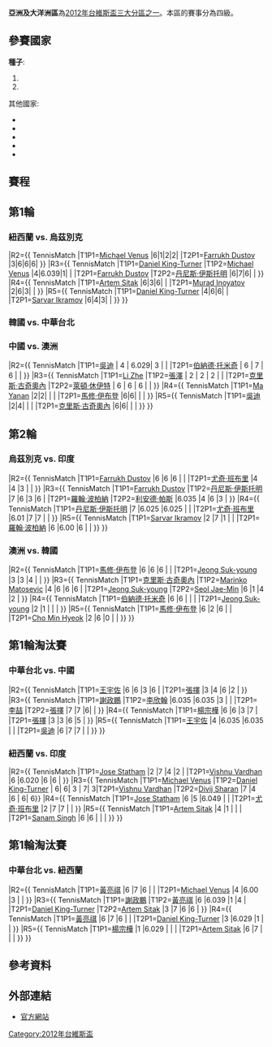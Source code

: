 **亞洲及大洋洲區**為[2012年台維斯盃三大分區之一](../Page/2012年台維斯盃.md "wikilink")。本區的賽事分為四級。

## 參賽國家

**種子**:

1.
2.
其他國家:

  -
  -
  -
  -
  -
## 賽程

## 第1輪

### 紐西蘭 vs. 烏茲別克

|R2={{ TennisMatch |T1P1=[Michael
Venus](https://zh.wikipedia.org/wiki/Michael_Venus_\(tennis\) "wikilink")
|6|1|2|2| |T2P1=[Farrukh
Dustov](https://zh.wikipedia.org/wiki/Farrukh_Dustov "wikilink")
|3|6|6|6| }} |R3={{ TennisMatch |T1P1=[Daniel
King-Turner](https://zh.wikipedia.org/wiki/Daniel_King-Turner "wikilink")
|T1P2=[Michael
Venus](https://zh.wikipedia.org/wiki/Michael_Venus_\(tennis\) "wikilink")
|4|6.039|1| | |T2P1=[Farrukh
Dustov](https://zh.wikipedia.org/wiki/Farrukh_Dustov "wikilink")
|T2P2=[丹尼斯·伊斯托明](../Page/丹尼斯·伊斯托明.md "wikilink") |6|7|6| | }} |R4={{
TennisMatch |T1P1=[Artem
Sitak](https://zh.wikipedia.org/wiki/Artem_Sitak "wikilink") |6|3|6| |
|T2P1=[Murad
Inoyatov](https://zh.wikipedia.org/wiki/Murad_Inoyatov "wikilink")
|2|6|3| | }} |R5={{ TennisMatch |T1P1=[Daniel
King-Turner](https://zh.wikipedia.org/wiki/Daniel_King-Turner "wikilink")
|4|6|6| | |T2P1=[Sarvar
Ikramov](https://zh.wikipedia.org/wiki/Sarvar_Ikramov "wikilink")
|6|4|3| | }} }}

### 韓國 vs. 中華台北

### 中國 vs. 澳洲

|R2={{ TennisMatch
|T1P1=[吳迪](https://zh.wikipedia.org/wiki/吳迪 "wikilink") | 4 |
6.029| 3 | | |T2P1=[伯納德·托米奇](../Page/伯納德·托米奇.md "wikilink") | 6 | 7 | 6
| | }} |R3={{ TennisMatch |T1P1=[Li
Zhe](https://zh.wikipedia.org/wiki/Li_Zhe_\(tennis\) "wikilink")
|T1P2=[張澤](https://zh.wikipedia.org/wiki/張澤 "wikilink") | 2 | 2 | 2 |
| |T2P1=[克里斯·古奇奧內](https://zh.wikipedia.org/wiki/克里斯·古奇奧內 "wikilink")
|T2P2=[萊頓·休伊特](https://zh.wikipedia.org/wiki/萊頓·休伊特 "wikilink") | 6 | 6
| 6 | | }} |R4={{ TennisMatch |T1P1=[Ma
Yanan](https://zh.wikipedia.org/wiki/Ma_Yanan "wikilink") |2|2| | |
|T2P1=[馬修·伊布登](https://zh.wikipedia.org/wiki/馬修·伊布登 "wikilink") |6|6| |
| }} |R5={{ TennisMatch
|T1P1=[吳迪](https://zh.wikipedia.org/wiki/吳迪 "wikilink") |2|4| |
| |T2P1=[克里斯·古奇奧內](https://zh.wikipedia.org/wiki/克里斯·古奇奧內 "wikilink")
|6|6| | | }} }}

## 第2輪

### 烏茲別克 vs. 印度

|R2={{ TennisMatch |T1P1=[Farrukh
Dustov](https://zh.wikipedia.org/wiki/Farrukh_Dustov "wikilink") |6 |6
|6 | | |T2P1=[尤奇·班布里](../Page/尤奇·班布里.md "wikilink") |4 |4 |3 | | }}
|R3={{ TennisMatch |T1P1=[Farrukh
Dustov](https://zh.wikipedia.org/wiki/Farrukh_Dustov "wikilink")
|T1P2=[丹尼斯·伊斯托明](../Page/丹尼斯·伊斯托明.md "wikilink") |7 |6 |3 |6 |
|T2P1=[羅翰·波柏納](https://zh.wikipedia.org/wiki/羅翰·波柏納 "wikilink")
|T2P2=[利安德·帕斯](https://zh.wikipedia.org/wiki/利安德·帕斯 "wikilink") |6.035
|4 |6 |3 | }} |R4={{ TennisMatch
|T1P1=[丹尼斯·伊斯托明](../Page/丹尼斯·伊斯托明.md "wikilink")
|7 |6.025 |6.025 | | |T2P1=[尤奇·班布里](../Page/尤奇·班布里.md "wikilink") |6.01
|7 |7 | | }} |R5={{ TennisMatch |T1P1=[Sarvar
Ikramov](https://zh.wikipedia.org/wiki/Sarvar_Ikramov "wikilink") |2 |7
|1 | | |T2P1=[羅翰·波柏納](https://zh.wikipedia.org/wiki/羅翰·波柏納 "wikilink")
|6 |6.00 |6 | | }} }}

### 澳洲 vs. 韓國

|R2={{ TennisMatch
|T1P1=[馬修·伊布登](https://zh.wikipedia.org/wiki/馬修·伊布登 "wikilink")
|6 |6 |6 | | |T2P1=[Jeong
Suk-young](https://zh.wikipedia.org/wiki/Jeong_Suk-young "wikilink") |3
|3 |4 | | }} |R3={{ TennisMatch
|T1P1=[克里斯·古奇奧內](https://zh.wikipedia.org/wiki/克里斯·古奇奧內 "wikilink")
|T1P2=[Marinko
Matosevic](https://zh.wikipedia.org/wiki/Marinko_Matosevic "wikilink")
|4 |6 |6 |6 | |T2P1=[Jeong
Suk-young](https://zh.wikipedia.org/wiki/Jeong_Suk-young "wikilink")
|T2P2=[Seol
Jae-Min](https://zh.wikipedia.org/wiki/Seol_Jae-Min "wikilink") |6 |1 |4
|2 | }} |R4={{ TennisMatch
|T1P1=[伯納德·托米奇](../Page/伯納德·托米奇.md "wikilink")
|6 |6 | | | |T2P1=[Jeong
Suk-young](https://zh.wikipedia.org/wiki/Jeong_Suk-young "wikilink") |2
|1 | | | }} |R5={{ TennisMatch
|T1P1=[馬修·伊布登](https://zh.wikipedia.org/wiki/馬修·伊布登 "wikilink")
|6 |2 |6 | | |T2P1=[Cho Min
Hyeok](https://zh.wikipedia.org/wiki/Cho_Min_Hyeok "wikilink") |2 |6 |0
| | }} }}

## 第1輪淘汰賽

### 中華台北 vs. 中國

|R2={{ TennisMatch |T1P1=[王宇佐](../Page/王宇佐.md "wikilink") |6 |6 |3 |6 |
|T2P1=[張擇](https://zh.wikipedia.org/wiki/張擇 "wikilink") |3 |4 |6 |2 | }}
|R3={{ TennisMatch |T1P1=[謝政鵬](../Page/謝政鵬.md "wikilink")
|T1P2=[李欣翰](../Page/李欣翰.md "wikilink") |6.035 |6.035 |3 | |
|T2P1=[李喆](https://zh.wikipedia.org/wiki/李喆 "wikilink")
|T2P2=[張擇](https://zh.wikipedia.org/wiki/張擇 "wikilink") |7 |7 |6| |
}} |R4={{ TennisMatch |T1P1=[楊宗樺](../Page/楊宗樺.md "wikilink") |6 |6 |3 |7
| |T2P1=[張擇](https://zh.wikipedia.org/wiki/張擇 "wikilink") |3 |3 |6 |5 |
}} |R5={{ TennisMatch |T1P1=[王宇佐](../Page/王宇佐.md "wikilink") |4 |6.035
|6.035 | | |T2P1=[吳迪](https://zh.wikipedia.org/wiki/吳迪 "wikilink") |6 |7
|7 | | }} }}

### 紐西蘭 vs. 印度

|R2={{ TennisMatch |T1P1=[Jose
Statham](https://zh.wikipedia.org/wiki/Jose_Rubin_Statham "wikilink") |2
|7 |4 |2 | |T2P1=[Vishnu
Vardhan](https://zh.wikipedia.org/wiki/Vishnu_Vardhan "wikilink") |6
|6.020 |6 |6 | }} |R3={{ TennisMatch |T1P1=[Michael
Venus](https://zh.wikipedia.org/wiki/Michael_Venus_\(tennis\) "wikilink")
|T1P2=[Daniel
King-Turner](https://zh.wikipedia.org/wiki/Daniel_King-Turner "wikilink")
| 6| 6| 3 | 7| 3|T2P1=[Vishnu
Vardhan](https://zh.wikipedia.org/wiki/Vishnu_Vardhan "wikilink")
|T2P2=[Divij
Sharan](https://zh.wikipedia.org/wiki/Divij_Sharan "wikilink") |7 |4 |6
| 6| 6}} |R4={{ TennisMatch |T1P1=[Jose
Statham](https://zh.wikipedia.org/wiki/Jose_Rubin_Statham "wikilink") |6
|5 |6.049 | | |T2P1=[尤奇·班布里](../Page/尤奇·班布里.md "wikilink") |2 |7 |7 | |
}} |R5={{ TennisMatch |T1P1=[Artem
Sitak](https://zh.wikipedia.org/wiki/Artem_Sitak "wikilink") |4 |1 | | |
|T2P1=[Sanam
Singh](https://zh.wikipedia.org/wiki/Sanam_Singh "wikilink") |6 |6 | | |
}} }}

## 第1輪淘汰賽

### 中華台北 vs. 紐西蘭

|R2={{ TennisMatch |T1P1=[黃亮祺](../Page/黃亮祺.md "wikilink") |6 |7 |6 | |
|T2P1=[Michael
Venus](https://zh.wikipedia.org/wiki/Michael_Venus_\(tennis\) "wikilink")
|4 |6.00 |3 | | }} |R3={{ TennisMatch
|T1P1=[謝政鵬](../Page/謝政鵬.md "wikilink")
|T1P2=[黃亮祺](../Page/黃亮祺.md "wikilink") |6 |6.039 |1 |4 |
|T2P1=[Daniel
King-Turner](https://zh.wikipedia.org/wiki/Daniel_King-Turner "wikilink")
|T2P2=[Artem
Sitak](https://zh.wikipedia.org/wiki/Artem_Sitak "wikilink") |3 |7 |6 |6
| }} |R4={{ TennisMatch |T1P1=[黃亮祺](../Page/黃亮祺.md "wikilink") |6 |7 |6
| | |T2P1=[Daniel
King-Turner](https://zh.wikipedia.org/wiki/Daniel_King-Turner "wikilink")
|3 |6.029 |1 | | }} |R5={{ TennisMatch
|T1P1=[楊宗樺](../Page/楊宗樺.md "wikilink") |1 |6.029 | | |
|T2P1=[Artem
Sitak](https://zh.wikipedia.org/wiki/Artem_Sitak "wikilink") |6 |7 | | |
}} }}

## 參考資料

## 外部連結

  - [官方網站](http://www.daviscup.com/en/results/group-i/asia-oceania.aspx)

[Category:2012年台維斯盃](https://zh.wikipedia.org/wiki/Category:2012年台維斯盃 "wikilink")